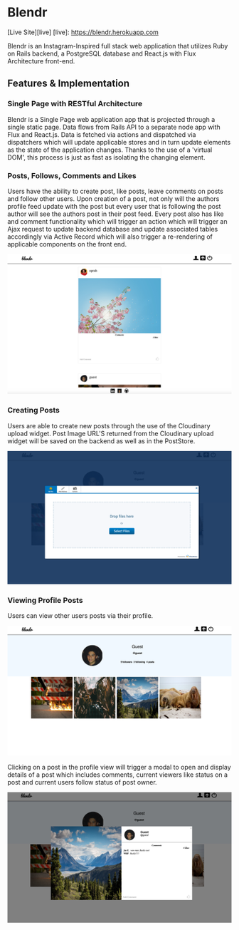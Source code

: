 # Blendr

[Live Site][live]
[live]: https://blendr.herokuapp.com

Blendr is an Instagram-Inspired full stack web application that utilizes Ruby on Rails backend, a PostgreSQL database and React.js with Flux Architecture front-end.

## Features & Implementation

### Single Page with RESTful Architecture

Blendr is a Single Page web application app that is projected through a single static page. Data flows from Rails API to a separate node app with Flux and React.js.
Data is fetched via actions and dispatched via dispatchers which will update applicable stores and in turn update elements as the state of the application changes.  Thanks to the use of a
'virtual DOM', this process is just as fast as isolating the changing element.


### Posts, Follows, Comments and Likes

Users have the ability to create post, like posts, leave comments on posts and follow other users. Upon creation of a post, not only will the authors profile feed update with the post but every user that is following the post author will see the authors post in their post feed. Every
post also has like and comment functionality which will trigger an action which will trigger an Ajax request to update backend database and update associated tables accordingly via Active Record which will also trigger a
re-rendering of applicable components on the front end.

[general-view]: ./app/assets/images/feed-view.png
![general-view]

### Creating Posts

Users are able to create new posts through the use of the Cloudinary upload widget. Post Image URL'S returned from the Cloudinary upload widget will be saved on the backend as well as in the PostStore.

[post-creation-view]: ./app/assets/images/cloudinary-view.png
![post-creation-view]


### Viewing Profile Posts

Users can view other users posts via their profile.

[profile-view]: ./app/assets/images/profile-view.png
![profile-view]

Clicking on a post in the profile view will trigger a modal to open and display details of a post which includes comments, current viewers like status on a post and current users follow status of post owner.

[modal-view]: ./app/assets/images/modal-view.png
![modal-view]
